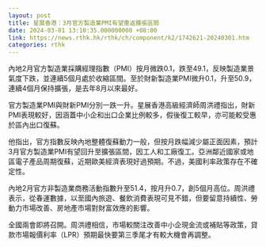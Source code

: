 ```yaml
---
layout: post
title: 星展香港：3月官方製造業PMI有望重返擴張區間
date: 2024-03-01 13:10:35.000000000 +08:00
link: https://news.rthk.hk/rthk/ch/component/k2/1742621-20240301.htm
categories: rthk
---
```


內地2月官方製造業採購經理指數（PMI）按月微跌0.1，跌至49.1，反映製造業景氣度下跌，並連續5個月處於收縮區間。至於財新製造業PMI微升0.1，升至50.9，連續4個月保持擴張，是去年8月以來最好。

官方製造業PMI與財新PMI分別一跌一升。星展香港高級經濟師周洪禮指出，財新PMI表現較好，因涵蓋中小企和出口企業比例較多，假後復工較早，亦可能較受惠於區內出口復蘇。

他指出，官方指數反映內地整體復蘇動力一般，但按月跌幅減少屬正面因素，預計3月官方製造業PMI有望回升至擴張區間，因工人和工廠復工。亞洲鄰近國家或地區電子產品周期復蘇，近期歐美經濟表現好過預期。不過，美國利率政策存在不確定性。

內地2月官方非製造業商務活動指數升至51.4，按月升0.7，創5個月高位。周洪禮表示，從春運數據，以至國內旅遊、餐飲消費表現可見不錯，但要留意持續性、勞動力市場改善、房地產市場對財富效應的影響。

全國兩會即將召開。周洪禮相信，市場較關注改善中小企現金流或補貼等政策，貸款市場報價利率（LPR）預期最快要第三季尾才有較大機會再調整。
